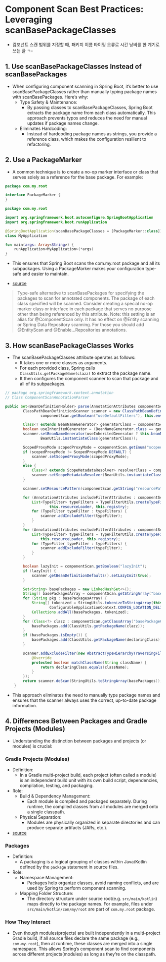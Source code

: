 # Component Scan Best Practices: Leveraging scanBasePackageClasses

- 컴포넌트 스캔 범위를 지정할 때, 패키지 이름 타이핑 오류로 시간 낭비를 한 계기로 쓰는 글 ㄱ-

## 1. Use scanBasePackageClasses Instead of scanBasePackages

- When configuring component scanning in Spring Boot, it’s better to use scanBasePackageClasses rather than manually typing package names with scanBasePackages. Here’s why:
    - Type Safety & Maintenance:
        - By passing classes to scanBasePackageClasses, Spring Boot extracts the package name from each class automatically. This approach prevents typos and reduces the need for manual updates if package names change.
    - Eliminates Hardcoding:
        - Instead of hardcoding package names as strings, you provide a reference class, which makes the configuration resilient to refactoring.

## 2. Use a PackageMarker

- A common technique is to create a no-op marker interface or class that serves solely as a reference for the base package. For example:

```kotlin
package com.my.root

interface PackageMarker {
}
```

```kotlin
package com.my.root

import org.springframework.boot.autoconfigure.SpringBootApplication
import org.springframework.boot.runApplication

@SpringBootApplication(scanBasePackageClasses = [PackageMarker::class])
class MyApplication

fun main(args: Array<String>) {
    runApplication<MyApplication>(*args)
}
```

- This ensures that Spring Boot scans the com.my.root package and all its subpackages. Using a PackageMarker makes your configuration type-safe and easier to maintain.

- [source](https://docs.spring.io/spring-boot/api/java/org/springframework/boot/autoconfigure/SpringBootApplication.html#scanBasePackageClasses())

> Type-safe alternative to scanBasePackages for specifying the packages to scan for annotated components. The package of each class specified will be scanned.
> Consider creating a special no-op marker class or interface in each package that serves no purpose other than being referenced by this attribute.
> Note: this setting is an alias for @ComponentScan only. It has no effect on @Entity scanning or Spring Data Repository scanning. For those you should add @EntityScan and @Enable...Repositories annotations.

## 3. How scanBasePackageClasses Works

- The scanBasePackageClasses attribute operates as follows:
    - It takes one or more classes as arguments.
    - For each provided class, Spring calls `ClassUtils.getPackageName(clazz)` to extract the package name.
    - It then configures the component scanner to scan that package and all of its subpackages.

```java
// package org.springframework.context.annotation
// Class ComponentScanAnnotationParser

public Set<BeanDefinitionHolder> parse(AnnotationAttributes componentScan, String declaringClass) {
		ClassPathBeanDefinitionScanner scanner = new ClassPathBeanDefinitionScanner(this.registry,
				componentScan.getBoolean("useDefaultFilters"), this.environment, this.resourceLoader);

		Class<? extends BeanNameGenerator> generatorClass = componentScan.getClass("nameGenerator");
		boolean useInheritedGenerator = (BeanNameGenerator.class == generatorClass);
		scanner.setBeanNameGenerator(useInheritedGenerator ? this.beanNameGenerator :
				BeanUtils.instantiateClass(generatorClass));

		ScopedProxyMode scopedProxyMode = componentScan.getEnum("scopedProxy");
		if (scopedProxyMode != ScopedProxyMode.DEFAULT) {
			scanner.setScopedProxyMode(scopedProxyMode);
		}
		else {
			Class<? extends ScopeMetadataResolver> resolverClass = componentScan.getClass("scopeResolver");
			scanner.setScopeMetadataResolver(BeanUtils.instantiateClass(resolverClass));
		}

		scanner.setResourcePattern(componentScan.getString("resourcePattern"));

		for (AnnotationAttributes includeFilterAttributes : componentScan.getAnnotationArray("includeFilters")) {
			List<TypeFilter> typeFilters = TypeFilterUtils.createTypeFiltersFor(includeFilterAttributes, this.environment,
					this.resourceLoader, this.registry);
			for (TypeFilter typeFilter : typeFilters) {
				scanner.addIncludeFilter(typeFilter);
			}
		}
		for (AnnotationAttributes excludeFilterAttributes : componentScan.getAnnotationArray("excludeFilters")) {
			List<TypeFilter> typeFilters = TypeFilterUtils.createTypeFiltersFor(excludeFilterAttributes, this.environment,
				this.resourceLoader, this.registry);
			for (TypeFilter typeFilter : typeFilters) {
				scanner.addExcludeFilter(typeFilter);
			}
		}

		boolean lazyInit = componentScan.getBoolean("lazyInit");
		if (lazyInit) {
			scanner.getBeanDefinitionDefaults().setLazyInit(true);
		}

		Set<String> basePackages = new LinkedHashSet<>();
		String[] basePackagesArray = componentScan.getStringArray("basePackages");
		for (String pkg : basePackagesArray) {
			String[] tokenized = StringUtils.tokenizeToStringArray(this.environment.resolvePlaceholders(pkg),
					ConfigurableApplicationContext.CONFIG_LOCATION_DELIMITERS);
			Collections.addAll(basePackages, tokenized);
		}
		for (Class<?> clazz : componentScan.getClassArray("basePackageClasses")) {
			basePackages.add(ClassUtils.getPackageName(clazz));
		}
		if (basePackages.isEmpty()) {
			basePackages.add(ClassUtils.getPackageName(declaringClass));
		}

		scanner.addExcludeFilter(new AbstractTypeHierarchyTraversingFilter(false, false) {
			@Override
			protected boolean matchClassName(String className) {
				return declaringClass.equals(className);
			}
		});
		return scanner.doScan(StringUtils.toStringArray(basePackages));
	}
```

- This approach eliminates the need to manually type package names and ensures that the scanner always uses the correct, up-to-date package information.

## 4. Differences Between Packages and Gradle Projects (Modules)

- Understanding the distinction between packages and projects (or modules) is crucial:

### Gradle Projects (Modules)

- Definition:
    - In a Gradle multi-project build, each project (often called a module) is an independent build unit with its own build script, dependencies, compilation, testing, and packaging.
- Role:
    - Build & Dependency Management:
        - Each module is compiled and packaged separately. During runtime, the compiled classes from all modules are merged onto a single classpath.
    - Physical Separation:
        - Modules are physically organized in separate directories and can produce separate artifacts (JARs, etc.).
- [source](https://docs.gradle.org/current/userguide/gradle_basics.html#projects)

### Packages

- Definition:
    - A packaging is a logical grouping of classes within Java/Kotlin defined by the `package` statement in source files.
- Role:
    - Namespace Management:
        - Packages help organize classes, avoid naming conflicts, and are used by Spring to perform component scanning.
    - Mapping Folder Structure:
        - The directory structure under source root(e.g. `src/main/kotlin`) maps directly to the package names. For example, files under `src/main/kotlin/com/my/root` are part of `com.my.root` package.

### How They Interact

- Even though modules(projects) are built independently in a multi-project Gradle build, if all source files declare the same package (e.g., `com.my.root`), then at runtime, these classes are merged into a single namespace. This allows Spring’s component scan to find components across different projects(modules) as long as they’re on the classpath.
